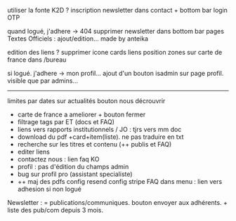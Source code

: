 utiliser la fonte K2D ?
inscription newsletter dans contact + bottom bar
login OTP

quand logué, j'adhere -> 404
supprimer newsletter dans bottom bar
pages Textes Officiels : ajout/edition...
made by anteika

edition des liens ?
supprimer icone cards liens
position zones sur carte de france dans /bureau

si logué. j'adhere -> mon profil...
ajout d'un bouton isadmin sur page profil. visible que par admins...


------ 
limites par dates sur actualités
bouton nous décrouvrir
* carte de france a ameliorer + bouton fermer
* filtrage tags par ET (docs et FAQ)
* liens vers rapports institutionnels / JO : tjrs vers mm doc
* download du pdf +card+item(liste). ne pas traduire en txt
* recherche sur les titres et contenu (++ publis et FAQ)
* editer liens
* contactez nous : lien faq KO
* profil : pas d'édition du champs admin
* bug sur profil pro (assistant specialiste)
* ++ maj des pdfs
config resend
config stripe
FAQ dans menu : lien vers adhesion si non logué

Newsletter : = publications/communiques. bouton envoyer aux adhérents. + liste des pub/com depuis 3 mois.


